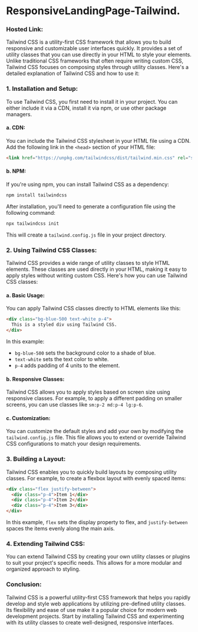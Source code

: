 # ResponsiveLandingPage-Tailwind.
### Hosted Link: 
Tailwind CSS is a utility-first CSS framework that allows you to build responsive and customizable user interfaces quickly. It provides a set of utility classes that you can use directly in your HTML to style your elements. Unlike traditional CSS frameworks that often require writing custom CSS, Tailwind CSS focuses on composing styles through utility classes.
Here's a detailed explanation of Tailwind CSS and how to use it:

### 1. **Installation and Setup:**

To use Tailwind CSS, you first need to install it in your project. You can either include it via a CDN, install it via npm, or use other package managers.

#### a. **CDN:**
You can include the Tailwind CSS stylesheet in your HTML file using a CDN. Add the following link in the `<head>` section of your HTML file:

```html
<link href="https://unpkg.com/tailwindcss/dist/tailwind.min.css" rel="stylesheet">
```

#### b. **NPM:**
If you're using npm, you can install Tailwind CSS as a dependency:

```bash
npm install tailwindcss
```

After installation, you'll need to generate a configuration file using the following command:

```bash
npx tailwindcss init
```

This will create a `tailwind.config.js` file in your project directory.

### 2. **Using Tailwind CSS Classes:**

Tailwind CSS provides a wide range of utility classes to style HTML elements. These classes are used directly in your HTML, making it easy to apply styles without writing custom CSS. Here's how you can use Tailwind CSS classes:

#### a. **Basic Usage:**

You can apply Tailwind CSS classes directly to HTML elements like this:

```html
<div class="bg-blue-500 text-white p-4">
  This is a styled div using Tailwind CSS.
</div>
```

In this example:
- `bg-blue-500` sets the background color to a shade of blue.
- `text-white` sets the text color to white.
- `p-4` adds padding of 4 units to the element.

#### b. **Responsive Classes:**

Tailwind CSS allows you to apply styles based on screen size using responsive classes. For example, to apply a different padding on smaller screens, you can use classes like `sm:p-2 md:p-4 lg:p-6`.

#### c. **Customization:**

You can customize the default styles and add your own by modifying the `tailwind.config.js` file. This file allows you to extend or override Tailwind CSS configurations to match your design requirements.

### 3. **Building a Layout:**

Tailwind CSS enables you to quickly build layouts by composing utility classes. For example, to create a flexbox layout with evenly spaced items:

```html
<div class="flex justify-between">
  <div class="p-4">Item 1</div>
  <div class="p-4">Item 2</div>
  <div class="p-4">Item 3</div>
</div>
```

In this example, `flex` sets the display property to flex, and `justify-between` spaces the items evenly along the main axis.

### 4. **Extending Tailwind CSS:**

You can extend Tailwind CSS by creating your own utility classes or plugins to suit your project's specific needs. This allows for a more modular and organized approach to styling.

### Conclusion:

Tailwind CSS is a powerful utility-first CSS framework that helps you rapidly develop and style web applications by utilizing pre-defined utility classes. Its flexibility and ease of use make it a popular choice for modern web development projects. Start by installing Tailwind CSS and experimenting with its utility classes to create well-designed, responsive interfaces.
